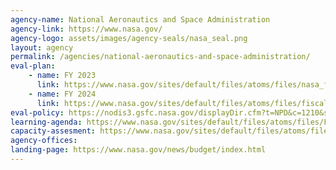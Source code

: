 ```yaml
---
agency-name: National Aeronautics and Space Administration
agency-link: https://www.nasa.gov/
agency-logo: assets/images/agency-seals/nasa_seal.png
layout: agency
permalink: /agencies/national-aeronautics-and-space-administration/
eval-plan:
    - name: FY 2023
      link: https://www.nasa.gov/sites/default/files/atoms/files/nasa_fy_2023_volume_of_integrated_performance.pdf#page=131
    - name: FY 2024
      link: https://www.nasa.gov/sites/default/files/atoms/files/fiscal_year_2024_volume_of_integrated_perfomance.pdf
eval-policy: https://nodis3.gsfc.nasa.gov/displayDir.cfm?t=NPD&c=1210&s=7
learning-agenda: https://www.nasa.gov/sites/default/files/atoms/files/FY_22_Strategic_Plan.pdf#page=76
capacity-assesment: https://www.nasa.gov/sites/default/files/atoms/files/FY_22_Strategic_Plan.pdf#page=100
agency-offices:
landing-page: https://www.nasa.gov/news/budget/index.html
---
```

